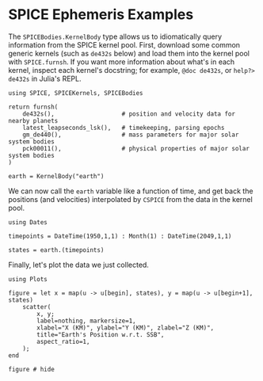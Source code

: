 # SPICE Ephemeris Examples

The `SPICEBodies.KernelBody` type allows us to idiomatically query information
from the SPICE kernel pool. First, download some common generic kernels (such as
`de432s` below) and load them into the kernel pool with `SPICE.furnsh`. If you
want more information about what's in each kernel, inspect each kernel's
docstring; for example, `@doc de432s`, or `help?> de432s` in Julia's REPL.

```@repl quickstart
using SPICE, SPICEKernels, SPICEBodies

return furnsh(
    de432s(),                   # position and velocity data for nearby planets
    latest_leapseconds_lsk(),   # timekeeping, parsing epochs
    gm_de440(),                 # mass parameters for major solar system bodies
    pck00011(),                 # physical properties of major solar system bodies
)

earth = KernelBody("earth")
```

We can now call the `earth` variable like a function of time, and get back the
positions (and velocities) interpolated by `CSPICE` from the data in the kernel
pool.

```@repl quickstart
using Dates

timepoints = DateTime(1950,1,1) : Month(1) : DateTime(2049,1,1)

states = earth.(timepoints)
```

Finally, let's plot the data we just collected.

```@repl quickstart
using Plots

figure = let x = map(u -> u[begin], states), y = map(u -> u[begin+1], states)
    scatter(
        x, y;
        label=nothing, markersize=1,
        xlabel="X (KM)", ylabel="Y (KM)", zlabel="Z (KM)",
        title="Earth's Position w.r.t. SSB",
        aspect_ratio=1,
    );
end
```

```@repl quickstart
figure # hide
```
